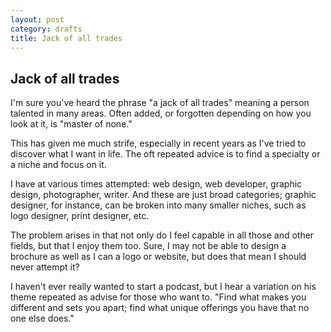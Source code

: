 ```yaml
---
layout: post
category: drafts
title: Jack of all trades
---
```


##   Jack of all trades

I'm sure you've heard the phrase "a jack of all trades" meaning a person talented in many areas. Often added, or forgotten depending on how you look at it, is "master of none."

This has given me much strife, especially in recent years as I've tried to discover what I want in life. The oft repeated advice is to find a specialty or a niche and focus on it. 

I have at various times attempted: web design, web developer, graphic design, photographer, writer. And these are just broad categories; graphic designer, for instance, can be broken into many smaller niches, such as logo designer, print designer, etc. 

The problem arises in that not only do I feel capable in all those and other fields, but that I enjoy them too. Sure, I may not be able to design a brochure as well as I can a logo or website, but does that mean I should never attempt it?

I haven't ever really wanted to start a podcast, but I hear a variation on his theme repeated as advise for those who want to. "Find what makes you different and sets you apart; find what unique offerings you have that no one else does."